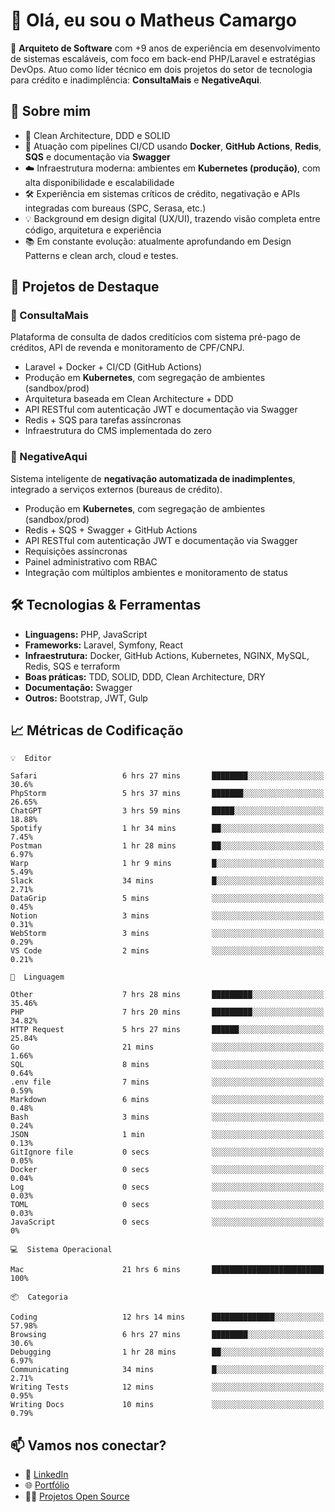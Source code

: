 # 👋 Olá, eu sou o Matheus Camargo

🎯 **Arquiteto de Software** com +9 anos de experiência em desenvolvimento de sistemas escaláveis, com foco em back-end PHP/Laravel e estratégias DevOps. Atuo como líder técnico em dois projetos do setor de tecnologia para crédito e inadimplência: **ConsultaMais** e **NegativeAqui**.

## 🧠 Sobre mim

- 🚀 Clean Architecture, DDD e SOLID
- 🔁 Atuação com pipelines CI/CD usando **Docker**, **GitHub Actions**, **Redis**, **SQS** e documentação via **Swagger**
- ☁️ Infraestrutura moderna: ambientes em **Kubernetes (produção)**, com alta disponibilidade e escalabilidade
- 🛠️ Experiência em sistemas críticos de crédito, negativação e APIs integradas com bureaus (SPC, Serasa, etc.)
- 💡 Background em design digital (UX/UI), trazendo visão completa entre código, arquitetura e experiência
- 📚 Em constante evolução: atualmente aprofundando em Design Patterns e clean arch, cloud e testes.

## 🚧 Projetos de Destaque

### 🔹 ConsultaMais
Plataforma de consulta de dados creditícios com sistema pré-pago de créditos, API de revenda e monitoramento de CPF/CNPJ.

- Laravel + Docker + CI/CD (GitHub Actions)
- Produção em **Kubernetes**, com segregação de ambientes (sandbox/prod)
- Arquitetura baseada em Clean Architecture + DDD
- API RESTful com autenticação JWT e documentação via Swagger
- Redis + SQS para tarefas assíncronas
- Infraestrutura do CMS implementada do zero

### 🔹 NegativeAqui
Sistema inteligente de **negativação automatizada de inadimplentes**, integrado a serviços externos (bureaus de crédito).

- Produção em **Kubernetes**, com segregação de ambientes (sandbox/prod)
- Redis + SQS + Swagger + GitHub Actions
- API RESTful com autenticação JWT e documentação via Swagger
- Requisições assíncronas
- Painel administrativo com RBAC
- Integração com múltiplos ambientes e monitoramento de status

## 🛠️ Tecnologias & Ferramentas

- **Linguagens:** PHP, JavaScript
- **Frameworks:** Laravel, Symfony, React
- **Infraestrutura:** Docker, GitHub Actions, Kubernetes, NGINX, MySQL, Redis, SQS e terraform
- **Boas práticas:** TDD, SOLID, DDD, Clean Architecture, DRY
- **Documentação:** Swagger
- **Outros:** Bootstrap, JWT, Gulp

## 📈 Métricas de Codificação

```text
💡  Editor

Safari                   6 hrs 27 mins       ████████░░░░░░░░░░░░░░░░░      30.6%
PhpStorm                 5 hrs 37 mins       ███████░░░░░░░░░░░░░░░░░░     26.65%
ChatGPT                  3 hrs 59 mins       █████░░░░░░░░░░░░░░░░░░░░     18.88%
Spotify                  1 hr 34 mins        ██░░░░░░░░░░░░░░░░░░░░░░░      7.45%
Postman                  1 hr 28 mins        ██░░░░░░░░░░░░░░░░░░░░░░░      6.97%
Warp                     1 hr 9 mins         █░░░░░░░░░░░░░░░░░░░░░░░░      5.49%
Slack                    34 mins             █░░░░░░░░░░░░░░░░░░░░░░░░      2.71%
DataGrip                 5 mins              ░░░░░░░░░░░░░░░░░░░░░░░░░      0.45%
Notion                   3 mins              ░░░░░░░░░░░░░░░░░░░░░░░░░      0.31%
WebStorm                 3 mins              ░░░░░░░░░░░░░░░░░░░░░░░░░      0.29%
VS Code                  2 mins              ░░░░░░░░░░░░░░░░░░░░░░░░░      0.21%
```
```text
💬  Linguagem

Other                    7 hrs 28 mins       █████████░░░░░░░░░░░░░░░░     35.46%
PHP                      7 hrs 20 mins       █████████░░░░░░░░░░░░░░░░     34.82%
HTTP Request             5 hrs 27 mins       ██████░░░░░░░░░░░░░░░░░░░     25.84%
Go                       21 mins             ░░░░░░░░░░░░░░░░░░░░░░░░░      1.66%
SQL                      8 mins              ░░░░░░░░░░░░░░░░░░░░░░░░░      0.64%
.env file                7 mins              ░░░░░░░░░░░░░░░░░░░░░░░░░      0.59%
Markdown                 6 mins              ░░░░░░░░░░░░░░░░░░░░░░░░░      0.48%
Bash                     3 mins              ░░░░░░░░░░░░░░░░░░░░░░░░░      0.24%
JSON                     1 min               ░░░░░░░░░░░░░░░░░░░░░░░░░      0.13%
GitIgnore file           0 secs              ░░░░░░░░░░░░░░░░░░░░░░░░░      0.05%
Docker                   0 secs              ░░░░░░░░░░░░░░░░░░░░░░░░░      0.04%
Log                      0 secs              ░░░░░░░░░░░░░░░░░░░░░░░░░      0.03%
TOML                     0 secs              ░░░░░░░░░░░░░░░░░░░░░░░░░      0.03%
JavaScript               0 secs              ░░░░░░░░░░░░░░░░░░░░░░░░░         0%
```
```text
💻  Sistema Operacional

Mac                      21 hrs 6 mins       █████████████████████████       100%
```
```text
📦  Categoria

Coding                   12 hrs 14 mins      ██████████████░░░░░░░░░░░     57.98%
Browsing                 6 hrs 27 mins       ████████░░░░░░░░░░░░░░░░░      30.6%
Debugging                1 hr 28 mins        ██░░░░░░░░░░░░░░░░░░░░░░░      6.97%
Communicating            34 mins             █░░░░░░░░░░░░░░░░░░░░░░░░      2.71%
Writing Tests            12 mins             ░░░░░░░░░░░░░░░░░░░░░░░░░      0.95%
Writing Docs             10 mins             ░░░░░░░░░░░░░░░░░░░░░░░░░      0.79%
```

## 📫 Vamos nos conectar?

- 💼 [LinkedIn](https://www.linkedin.com/in/matheuscamargoxavier)
- 🌐 [Portfólio](https://matheuscamargo.co)
- 🧑‍💻 [Projetos Open Source](https://github.com/bymatheus)
